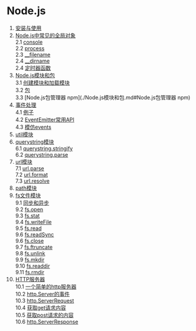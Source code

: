 # Node.js
1. [安装与使用](./安装与使用.md)
2. [Node.js中常见的全局对象](./Node.js中常见的全局对象.md)    
 2.1 [console](./Node.js中常见的全局对象.md#console)    
 2.2 [process](./Node.js中常见的全局对象.md#process)    
 2.3 [__filename](./Node.js中常见的全局对象.md#__filename)    
 2.4 [__dirname](./Node.js中常见的全局对象.md#__dirname)    
 2.4 [定时器函数](./Node.js中常见的全局对象.md#定时器函数)    
3. [Node.js模块和包](./Node.js模块和包.md)    
 3.1 [创建模块和加载模块](./Node.js模块和包.md#创建模块和加载模块)    
 3.2 [包](./Node.js模块和包.md#包)    
 3.3 [Node.js包管理器 npm](./Node.js模块和包.md#Node.js包管理器 npm)    
4. [事件处理](./Node.js中的事件处理.md)    
 4.1 [例子](./Node.js中的事件处理.md#一个简单的例子)    
 4.2 [EventEmitter常用API](./Node.js中的事件处理.md#eventemitter常用api)    
 4.3 [模仿events](./Node.js中的事件处理.md#模仿events)    
5. [util模块](./util模块.md)    
6. [querystring模块](./querystring模块.md)    
 6.1 [querystring.stringify](./querystring模块.md#querystringstringify)    
 6.2 [querystring.parse](./querystring模块.md#querystringparse)    
7. [url模块](./url模块.md)    
 7.1 [url.parse](./url模块.md#urlparse)    
 7.2 [url.format](./url模块.md#urlformat)    
 7.3 [url.resolve](./url模块.md#urlresolve)    
8. [path模块](./path模块.md)    
9. [fs文件模块](./fs文件模块.md)    
 9.1 [同步和异步](./fs文件模块.md#同步和异步)    
 9.2 [fs.open](./fs文件模块.md#fsopen)    
 9.3 [fs.stat](./fs文件模块.md#fsstat)    
 9.4 [fs.writeFile](./fs文件模块.md#fswriteFile)    
 9.5 [fs.read](./fs文件模块.md#fsread)    
 9.6 [fs.readSync](./fs文件模块.md#fsreadSync)    
 9.6 [fs.close](./fs文件模块.md#fsclose)    
 9.7 [fs.ftruncate](./fs文件模块.md#fsftruncate)    
 9.8 [fs.unlink](./fs文件模块.md#fsunlink)    
 9.9 [fs.mkdir](./fs文件模块.md#fsmkdir)    
 9.10 [fs.readdir](./fs文件模块.md#fsreaddir)    
 9.11 [fs.rmdir](./fs文件模块.md#fsrmdir)    
10. [HTTP服务器](./HTTP服务器.md)    
 10.1 [一个简单的http服务器](./HTTP服务器.md#一个简单的http服务器)    
 10.2 [http.Server的事件](./HTTP服务器.md#httpserver的事件)    
 10.3 [http.ServerRequest](./HTTP服务器.md#httpserverrequest)    
 10.4 [获取get请求内容](./HTTP服务器.md#获取get请求内容)    
 10.5 [获取post请求的内容](./HTTP服务器.md#获取post请求的内容)    
 10.6 [http.ServerResponse](./HTTP服务器.md#httpserverresponse)    
